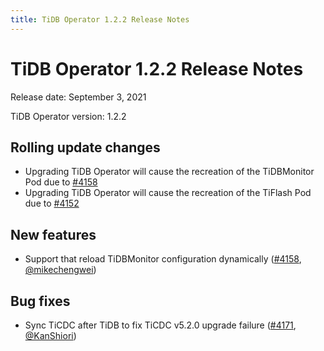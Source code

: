 ```yaml
---
title: TiDB Operator 1.2.2 Release Notes
---
```


# TiDB Operator 1.2.2 Release Notes

Release date: September 3, 2021

TiDB Operator version: 1.2.2

## Rolling update changes

- Upgrading TiDB Operator will cause the recreation of the TiDBMonitor Pod due to [#4158](https://github.com/pingcap/tidb-operator/pull/4158)
- Upgrading TiDB Operator will cause the recreation of the TiFlash Pod due to [#4152](https://github.com/pingcap/tidb-operator/pull/4152)

## New features

- Support that reload TiDBMonitor configuration dynamically ([#4158](https://github.com/pingcap/tidb-operator/pull/4158), [@mikechengwei](https://github.com/mikechengwei))

## Bug fixes

- Sync TiCDC after TiDB to fix TiCDC v5.2.0 upgrade failure ([#4171](https://github.com/pingcap/tidb-operator/pull/4171), [@KanShiori](https://github.com/KanShiori))

